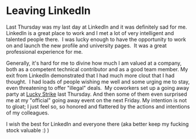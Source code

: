 <!--
slug: leaving-linkedin
date: Wed Sep 04 2013 21:54:54 GMT-0700 (Pacific Daylight Time)
tags: linkedin
title: Leaving LinkedIn
id: 60336687401
link: http://blog.mhgbrown.is/post/60336687401/leaving-linkedin
raw: {"type":"text","blog_name":"mhgbrown-writing","blog":{"name":"mhgbrown-writing","title":"","description":"","url":"http://blog.mhgbrown.is/","uuid":"t:ePEJSJNMnTiNT1c2s-GWmw","updated":1455741575},"id":60336687401,"post_url":"http://blog.mhgbrown.is/post/60336687401/leaving-linkedin","slug":"leaving-linkedin","date":"2013-09-05 04:54:54 GMT","timestamp":1378356894,"state":"published","format":"html","reblog_key":"cNZKC7yU","tags":["linkedin"],"short_url":"https://tmblr.co/ZYX4lquCMCaf","summary":"Leaving LinkedIn","should_open_in_legacy":false,"recommended_source":null,"recommended_color":null,"note_count":0,"title":"Leaving LinkedIn","body":"<p>Last Thursday was my last day at LinkedIn and it was definitely sad for me. LinkedIn is a great place to work and I met a lot of very intelligent and talented people there.  I was lucky enough to have the opportunity to work on and launch the new profile and university pages.  It was a great professional experience for me.</p>\n<p>Generally, it&rsquo;s hard for me to divine how much I am valued at a company, both as a competent technical contributor and as a good team member. My exit from LinkedIn demonstrated that I had much more clout that I had thought.  I had loads of people wishing me well and some urging me to stay, even threatening to offer &ldquo;illegal&rdquo; deals.  My coworkers set up a going away party at <a href=\"http://www.bowlluckystrike.com/\">Lucky Strike</a> last Thursday. And then some of them even surprised me at my &ldquo;official&rdquo; going away event on the next Friday. My intention is not to gloat; I just feel so, so honored and flattered by the actions and intentions of my colleagues.</p>\n<p>I wish the best for LinkedIn and everyone there (aka better keep my fucking stock valuable :) )</p>","reblog":{"comment":"<p>Last Thursday was my last day at LinkedIn and it was definitely sad for me. LinkedIn is a great place to work and I met a lot of very intelligent and talented people there.  I was lucky enough to have the opportunity to work on and launch the new profile and university pages.  It was a great professional experience for me.</p>\n<p>Generally, it’s hard for me to divine how much I am valued at a company, both as a competent technical contributor and as a good team member. My exit from LinkedIn demonstrated that I had much more clout that I had thought.  I had loads of people wishing me well and some urging me to stay, even threatening to offer “illegal” deals.  My coworkers set up a going away party at <a href=\"http://www.bowlluckystrike.com/\">Lucky Strike</a> last Thursday. And then some of them even surprised me at my “official” going away event on the next Friday. My intention is not to gloat; I just feel so, so honored and flattered by the actions and intentions of my colleagues.</p>\n<p>I wish the best for LinkedIn and everyone there (aka better keep my fucking stock valuable :) )</p>","tree_html":""},"trail":[{"blog":{"name":"mhgbrown-writing","active":true,"theme":{"header_full_width":2448,"header_full_height":3264,"header_focus_width":2048,"header_focus_height":1152,"avatar_shape":"circle","background_color":"#FAFAFA","body_font":"Helvetica Neue","header_bounds":"997,2351,2266,96","header_image":"https://static.tumblr.com/4b23ec7fb988076e81306480748de0b1/aqgwfuh/OUkncja1l/tumblr_static_5q6zyxvvxkco0k440g4kokosg.jpg","header_image_focused":"https://static.tumblr.com/4b23ec7fb988076e81306480748de0b1/aqgwfuh/SPuncja1u/tumblr_static_tumblr_static_5q6zyxvvxkco0k440g4kokosg_focused_v3.jpg","header_image_scaled":"https://static.tumblr.com/4b23ec7fb988076e81306480748de0b1/aqgwfuh/OUkncja1l/tumblr_static_5q6zyxvvxkco0k440g4kokosg_2048_v2.jpg","header_stretch":true,"link_color":"#529ECC","show_avatar":true,"show_description":true,"show_header_image":true,"show_title":true,"title_color":"#444444","title_font":"Gibson","title_font_weight":"bold"},"share_likes":false,"share_following":false,"can_be_followed":true},"post":{"id":"60336687401"},"content_raw":"<p>Last Thursday was my last day at LinkedIn and it was definitely sad for me. LinkedIn is a great place to work and I met a lot of very intelligent and talented people there.  I was lucky enough to have the opportunity to work on and launch the new profile and university pages.  It was a great professional experience for me.</p>\n<p>Generally, it’s hard for me to divine how much I am valued at a company, both as a competent technical contributor and as a good team member. My exit from LinkedIn demonstrated that I had much more clout that I had thought.  I had loads of people wishing me well and some urging me to stay, even threatening to offer “illegal” deals.  My coworkers set up a going away party at <a href=\"http://www.bowlluckystrike.com/\">Lucky Strike</a> last Thursday. And then some of them even surprised me at my “official” going away event on the next Friday. My intention is not to gloat; I just feel so, so honored and flattered by the actions and intentions of my colleagues.</p>\n<p>I wish the best for LinkedIn and everyone there (aka better keep my fucking stock valuable :) )</p>","content":"<p>Last Thursday was my last day at LinkedIn and it was definitely sad for me. LinkedIn is a great place to work and I met a lot of very intelligent and talented people there. &nbsp;I was lucky enough to have the opportunity to work on and launch the new profile and university pages. &nbsp;It was a great professional experience for me.</p>\n<p>Generally, it&rsquo;s hard for me to divine how much I am valued at a company, both as a competent technical contributor and as a good team member. My exit from LinkedIn demonstrated that I had much more clout that I had thought. &nbsp;I had loads of people wishing me well and some urging me to stay, even threatening to offer &ldquo;illegal&rdquo; deals. &nbsp;My coworkers set up a going away party at <a href=\"http://www.bowlluckystrike.com/\">Lucky Strike</a>&nbsp;last Thursday. And then some of them even surprised me at my &ldquo;official&rdquo; going away event on the next Friday.&nbsp;My intention is not to gloat; I just feel so, so honored and flattered by the actions and intentions of my colleagues.</p>\n<p>I wish the best for LinkedIn and everyone there (aka better keep my fucking stock valuable :) )</p>","is_current_item":true,"is_root_item":true}],"can_like":false,"can_reblog":false,"can_send_in_message":true,"can_reply":false,"display_avatar":true}
publish: 2013-09-04
-->


Leaving LinkedIn
================

Last Thursday was my last day at LinkedIn and it was definitely sad for
me. LinkedIn is a great place to work and I met a lot of very
intelligent and talented people there.  I was lucky enough to have the
opportunity to work on and launch the new profile and university pages.
 It was a great professional experience for me.

Generally, it's hard for me to divine how much I am valued at a company,
both as a competent technical contributor and as a good team member. My
exit from LinkedIn demonstrated that I had much more clout that I had
thought.  I had loads of people wishing me well and some urging me to
stay, even threatening to offer "illegal" deals.  My coworkers set up a
going away party at [Lucky Strike](http://www.bowlluckystrike.com/) last
Thursday. And then some of them even surprised me at my "official" going
away event on the next Friday. My intention is not to gloat; I just feel
so, so honored and flattered by the actions and intentions of my
colleagues.

I wish the best for LinkedIn and everyone there (aka better keep my
fucking stock valuable :) )


